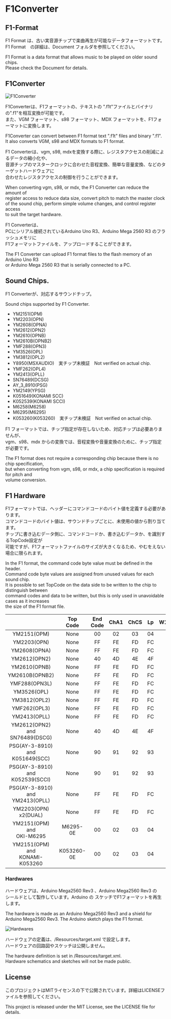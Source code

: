# F1Converter

## F1-Format

F1 Format は、古い実音源チップで楽曲再生が可能なデータフォーマットです。  
F1 Format　の詳細は、Document フォルダを参照してください。  

F1 Format is a data format that allows music to be played on older sound chips.  
Please check the Document for details.  

## F1Converter

![F1Converter](Images/F1Converter.png)

F1Converterは、F1フォーマットの、テキストの ".f1t"ファイルとバイナリの".f1"を相互変換が可能です。  
また、VGM フォーマット、s98 フォーマット、MDX フォーマットを、F1フォーマットに変換します。  

F1Converter can convert between F1 format text ".f1t" files and binary ".f1".  
It also converts VGM, s98 and MDX formats to F1 format.  

F1 Converterは、vgm, s98, mdxを変換する際に､  レジスタアクセスの削減によるデータの縮小化や、  
音源チップのマスタークロックに合わせた音程変換、簡単な音量変換、などのターゲットハードウェアに  
合わせたレジスタアクセスの制御を行うことができます。  

When converting vgm, s98, or mdx, the F1 Converter can reduce the amount of  
register access to reduce data size, convert pitch to match the master clock  
of the sound chip, perform simple volume changes, and control register access  
to suit the target hardware.


F1 Converterは、  
PCにシリアル接続されているArduino Uno R3、Arduino Mega 2560 R3 のフラッシュメモリに  
F1フォーマットファイルを、アップロードすることができます。  

The F1 Converter 
can upload F1 format files to the flash memory of an Arduino Uno R3  
or Arduino Mega 2560 R3 that is serially connected to a PC.



## Sound Chips.  

F1 Converterが、対応するサウンドチップ。  

Sound chips supported by F1 Converter.  
  
- YM2151(OPM)
- YM2203(OPN)
- YM2608(OPNA)
- YM2612(OPN2)
- YM2610(OPNB)
- YM2610B(OPNB2)
- YMF288(OPN3)
- YM3526(OPL)
- YM3812(OPL2)
- Y8950(MSXAUDIO)　実チップ未検証　Not verified on actual chip.
- YMF262(OPL4)
- YM2413(OPLL)
- SN76489(DCSG)
- AY_3_8910(PSG)
- YM2149(YPSG)
- K051649(KONAMI SCC)
- K052539(KONAMI SCCI)
- M6258(M6258)
- M6295(M6295)
- K053260(K053260)　実チップ未検証　Not verified on actual chip.

F1 フォーマットでは、チップ指定が存在しないため、対応チップは必要ありませんが、  
vgm、s98、mdx からの変換では、音程変換や音量変換のために、チップ指定が必要です。  

The F1 format does not require a corresponding chip because there is no chip specification,  
but when converting from vgm, s98, or mdx, a chip specification is required for pitch and  
volume conversion.



## F1 Hardware

F1フォーマットでは、ヘッダーにコマンドコードのバイト値を定義する必要があります。  
コマンドコードのバイト値は、サウンドチップごとに、未使用の値から割り当てます。  
チップに書き込むデータ側に、コマンドコードか、書き込むデータか、を識別するTopCode設定が  
可能ですが、F1フォーマットファイルのサイズが大きくなるため、やむをえない場合に限られます。    

In the F1 format, the command code byte value must be defined in the header.  
Command code byte values ​​are assigned from unused values ​​for each sound chip.  
It is possible to set TopCode on the data side to be written to the chip to distinguish between  
command codes and data to be written, but this is only used in unavoidable cases as it increases  
the size of the F1 format file.  

||Top<br>Code|End<br>Code|ChA1|ChCS|Lp|W1Byte|W2Byte|W1|W2|W3|W4|W5|W6|DacWr<br>1Byte|DacWr<br>RunLength|PCM<br>Seek|F0|F1|F2|F3|F4|
| :---: | :---: | :---:  | :---: | :---: | :---: | :---: | :---: | :---: | :---: | :---: | :---: | :---: | :---: | :---: | :---: | :---: | :---: | :---: | :---: | :---: | :---: |
|YM2151(OPM)|None|00|02|03|04|05|06|07|09|0A|0B|0C|0D|00|00|00|00|00|00|00|00|
|YM2203(OPN)|None|FF|FE|FD|FC|D0|D1|D2|D3|D4|D5|D6|D7|FF|FF|FF|FF|FF|FF|FF|FF|
|YM2608(OPNA)|None|FF|FE|FD|FC|D0|D1|D2|D3|D4|D5|D6|D7|FF|FF|FF|FF|FF|FF|FF|FF|
|YM2612(OPN2)|None|40|4D|4E|4F|41|42|43|44|45|46|47|48|40|40|40|40|40|40|40|40|
|YM2610(OPNB)|None|FF|FE|FD|FC|D0|D1|D2|D3|D4|D5|D6|D7|FF|FF|FF|FF|FF|FF|FF|FF|
|YM2610B(OPNB2)|None|FF|FE|FD|FC|D0|D1|D2|D3|D4|D5|D6|D7|FF|FF|FF|FF|FF|FF|FF|FF|
|YMF288(OPN3L)|None|FF|FE|FD|FC|D0|D1|D2|D3|D4|D5|D6|D7|FF|FF|FF|FF|FF|FF|FF|FF|
|YM3526(OPL)|None|FF|FE|FD|FC|D0|D1|D2|D3|D4|D5|D6|D7|FF|FF|FF|FF|FF|FF|FF|FF|
|YM3812(OPL2)|None|FF|FE|FD|FC|D0|D1|D2|D3|D4|D5|D6|D7|FF|FF|FF|FF|FF|FF|FF|FF|
|YMF262(OPL3)|None|FF|FE|FD|FC|D0|D1|D2|D3|D4|D5|D6|D7|FF|FF|FF|FF|FF|FF|FF|FF|
|YM2413(OPLL)|None|FF|FE|FD|FC|D0|D1|D2|D3|D4|D5|D6|D7|FF|FF|FF|FF|FF|FF|FF|FF|
|YM2612(OPN2)<br>and<br>SN76489(DSCG)|None|40|4D|4E|4F|41|42|43|44|45|46|47|48|40|40|40|40|40|40|40|40|
|PSG(AY-3-8910)<br>and<br>K051649(SCC)|None|90|91|92|93|94|95|96|97|98|99|9A|9B|90|90|90|90|90|90|90|90|
|PSG(AY-3-8910)<br>and<br>K052539(SCCI)|None|90|91|92|93|94|95|96|97|98|99|9A|9B|90|90|90|90|90|90|90|90|
|PSG(AY-3-8910)<br>and<br>YM2413(OPLL)|None|FF|FE|FD|FC|D0|D1|D2|D3|D4|D5|D6|D7|FF|FF|FF|FF|FF|FF|FF|FF|
|YM2203(OPN)<br>x2(DUAL)|None|FF|FE|FD|FC|D0|D1|D2|D3|D4|D5|D6|D7|FF|FF|FF|FF|FF|FF|FF|FF|
|YM2151(OPM)<br>and<br>OKI-M6295|M6295-0E|00|02|03|04|05|06|07|09|0A|0B|0C|0D|00|00|00|00|00|00|00|00|
|YM2151(OPM)<br>and<br>KONAMI-K053260|K053260-0E|00|02|03|04|05|06|07|09|0A|0B|0C|0D|00|00|00|00|00|00|00|00|

### Hardwares 

ハードウェアは、Arduino Mega2560 Rev3 、Arduino Mega2560 Rev3 の  
シールドとして製作しています。Arduino の スケッチでF1フォーマットを再生します。  

The hardware is made as an Arduino Mega2560 Rev3 and a shield for  
Arduino Mega2560 Rev3. The Arduino sketch plays the F1 format.  

![Hardwares](Images/Hardwares.png)

ハードウェアの定義は、/Resources/target.xml で設定します。  
ハードウェアの回路図やスケッチは公開しません。  

The hardware definition is set in /Resources/target.xml.  
Hardware schematics and sketches will not be made public.  


## License

このプロジェクトはMITライセンスの下で公開されています。詳細はLICENSEファイルを参照してください。

This project is released under the MIT License, see the LICENSE file for details.

